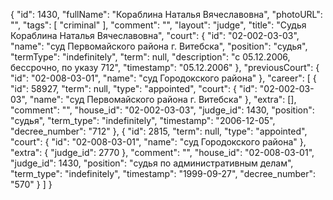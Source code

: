 {
    "id": 1430,
    "fullName": "Кораблина Наталья Вячеславовна",
    "photoURL": "",
    "tags": [
        "criminal"
    ],
    "comment": "",
    "layout": "judge",
    "title": "Судья Кораблина Наталья Вячеславовна",
    "court": {
        "id": "02-002-03-03",
        "name": "суд Первомайского района г. Витебска",
        "position": "судья",
        "termType": "indefinitely",
        "term": null,
        "description": "c 05.12.2006, бессрочно, по указу 712",
        "timestamp": "05.12.2006"
    },
    "previousCourt": {
        "id": "02-008-03-01",
        "name": "суд Городокского района"
    },
    "career": [
        {
            "id": 58927,
            "term": null,
            "type": "appointed",
            "court": {
                "id": "02-002-03-03",
                "name": "суд Первомайского района г. Витебска"
            },
            "extra": [],
            "comment": "",
            "house_id": "02-002-03-03",
            "judge_id": 1430,
            "position": "судья",
            "term_type": "indefinitely",
            "timestamp": "2006-12-05",
            "decree_number": "712"
        },
        {
            "id": 2815,
            "term": null,
            "type": "appointed",
            "court": {
                "id": "02-008-03-01",
                "name": "суд Городокского района"
            },
            "extra": {
                "judge_id": 2770
            },
            "comment": "",
            "house_id": "02-008-03-01",
            "judge_id": 1430,
            "position": "судья по административным делам",
            "term_type": "indefinitely",
            "timestamp": "1999-09-27",
            "decree_number": "570"
        }
    ]
}
